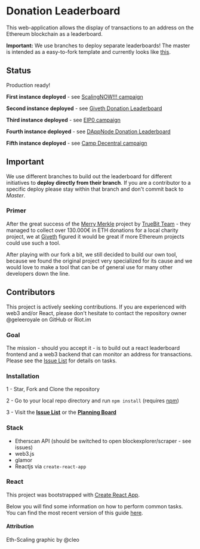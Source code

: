 # Donation Leaderboard
This web-application allows the display of transactions to an address on the Ethereum blockchain as a leaderboard.

**Important:** We use branches to deploy separate leaderboards! The master is intended as a easy-to-fork template and currently looks like [this](https://placeholder-leaderboard.netlify.com).

## Status
Production ready!

**First instance deployed** - see [ScalingNOW!!! campaign](https://scalingnow.giveth.io)

**Second instance deployed** - see [Giveth Donation Leaderboard](https://leaderboard.giveth.io)

**Third instance deployed** - see [EIP0 campaign](https://eip0.tk)

**Fourth instance deployed** - see [DAppNode Donation Leaderboard](https://dappnode.io)

**Fifth instance deployed** - see [Camp Decentral campaign](https://decentral.giveth.io)

## Important
We use different branches to build out the leaderboard for different initiatives to **deploy directly from their branch**. If you are a contributor to a specific deploy please stay within that branch and don't commit back to *Master*.

### Primer
After the great success of the [Merry Merkle](https://merrymerkle.com) project by [TrueBit Team](https://truebit.io/) - they managed to collect over 130.000€ in ETH donations for a local charity project, we at [Giveth](https://giveth.io) figured it would be great if more Ethereum projects could use such a tool.

After playing with our fork a bit, we still decided to build our own tool, because we found the original project very specialized for its cause and we would love to make a tool that can be of general use for many other developers down the line.

## Contributors
This project is actively seeking contributions. If you are experienced with web3 and/or React, please don't hesitate to contact the repository owner @geleeroyale on GitHub or Riot.im

### Goal
The mission - should you accept it - is to build out a react leaderboard frontend and a web3 backend that can monitor an address for transactions. Please see the [Issue List](https://github.com/geleeroyale/eth-leaderboard/issues) for details on tasks.

### Installation

1 - Star, Fork and Clone the repository

2 - Go to your local repo directory and run ```npm install``` (requires [npm](https://www.npmjs.com/))

3 - Visit the **[Issue List](https://github.com/geleeroyale/eth-leaderboard/issues)** or the **[Planning Board](https://github.com/geleeroyale/eth-leaderboard#boards?repos=121978742)**

### Stack
  - Etherscan API (should be switched to open blockexplorer/scraper - see issues)
  - web3.js
  - glamor
  - Reactjs via ```create-react-app```

### React

This project was bootstrapped with [Create React App](https://github.com/facebookincubator/create-react-app).

Below you will find some information on how to perform common tasks.<br>
You can find the most recent version of this guide [here](https://github.com/facebookincubator/create-react-app/blob/master/packages/react-scripts/template/README.md).

#### Attribution
Eth-Scaling graphic by @cleo
